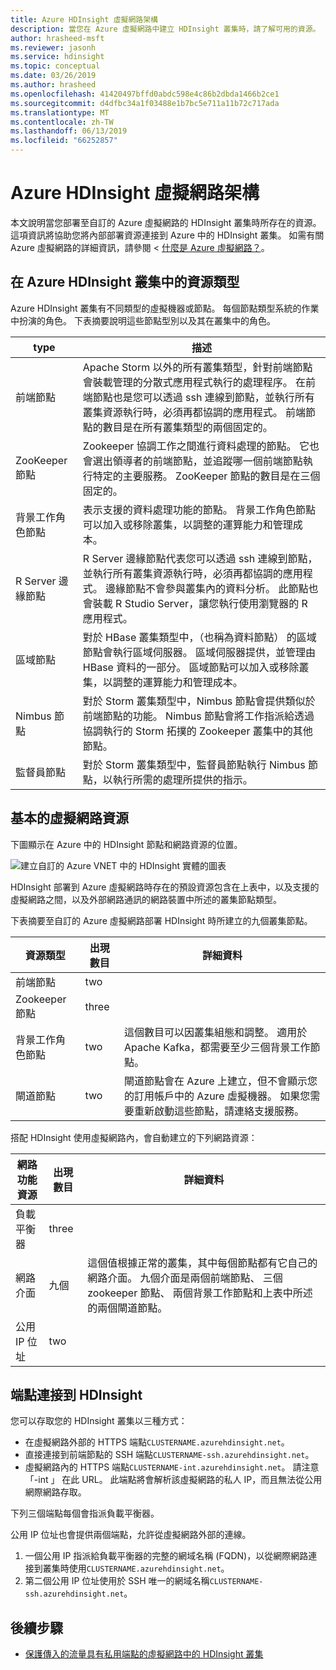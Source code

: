 ```yaml
---
title: Azure HDInsight 虛擬網路架構
description: 當您在 Azure 虛擬網路中建立 HDInsight 叢集時，請了解可用的資源。
author: hrasheed-msft
ms.reviewer: jasonh
ms.service: hdinsight
ms.topic: conceptual
ms.date: 03/26/2019
ms.author: hrasheed
ms.openlocfilehash: 41420497bffd0abdc598e4c86b2dbda1466b2ce1
ms.sourcegitcommit: d4dfbc34a1f03488e1b7bc5e711a11b72c717ada
ms.translationtype: MT
ms.contentlocale: zh-TW
ms.lasthandoff: 06/13/2019
ms.locfileid: "66252857"
---
```

# <a name="azure-hdinsight-virtual-network-architecture"></a>Azure HDInsight 虛擬網路架構

本文說明當您部署至自訂的 Azure 虛擬網路的 HDInsight 叢集時所存在的資源。 這項資訊將協助您將內部部署資源連接到 Azure 中的 HDInsight 叢集。 如需有關 Azure 虛擬網路的詳細資訊，請參閱 <<c0> [ 什麼是 Azure 虛擬網路？](../virtual-network/virtual-networks-overview.md)。

## <a name="resource-types-in-azure-hdinsight-clusters"></a>在 Azure HDInsight 叢集中的資源類型

Azure HDInsight 叢集有不同類型的虛擬機器或節點。 每個節點類型系統的作業中扮演的角色。 下表摘要說明這些節點型別以及其在叢集中的角色。

| type | 描述 |
| --- | --- |
| 前端節點 |  Apache Storm 以外的所有叢集類型，針對前端節點會裝載管理的分散式應用程式執行的處理程序。 在前端節點也是您可以透過 ssh 連線到節點，並執行所有叢集資源執行時，必須再都協調的應用程式。 前端節點的數目是在所有叢集類型的兩個固定的。 |
| ZooKeeper 節點 | Zookeeper 協調工作之間進行資料處理的節點。 它也會選出領導者的前端節點，並追蹤哪一個前端節點執行特定的主要服務。 ZooKeeper 節點的數目是在三個固定的。 |
| 背景工作角色節點 | 表示支援的資料處理功能的節點。 背景工作角色節點可以加入或移除叢集，以調整的運算能力和管理成本。 |
| R Server 邊緣節點 | R Server 邊緣節點代表您可以透過 ssh 連線到節點，並執行所有叢集資源執行時，必須再都協調的應用程式。 邊緣節點不會參與叢集內的資料分析。 此節點也會裝載 R Studio Server，讓您執行使用瀏覽器的 R 應用程式。 |
| 區域節點 | 對於 HBase 叢集類型中，（也稱為資料節點） 的區域節點會執行區域伺服器。 區域伺服器提供，並管理由 HBase 資料的一部分。 區域節點可以加入或移除叢集，以調整的運算能力和管理成本。|
| Nimbus 節點 | 對於 Storm 叢集類型中，Nimbus 節點會提供類似於前端節點的功能。 Nimbus 節點會將工作指派給透過協調執行的 Storm 拓撲的 Zookeeper 叢集中的其他節點。 |
| 監督員節點 | 對於 Storm 叢集類型中，監督員節點執行 Nimbus 節點，以執行所需的處理所提供的指示。 |

## <a name="basic-virtual-network-resources"></a>基本的虛擬網路資源

下圖顯示在 Azure 中的 HDInsight 節點和網路資源的位置。

![建立自訂的 Azure VNET 中的 HDInsight 實體的圖表](./media/hdinsight-virtual-network-architecture/vnet-diagram.png)

HDInsight 部署到 Azure 虛擬網路時存在的預設資源包含在上表中，以及支援的虛擬網路之間，以及外部網路通訊的網路裝置中所述的叢集節點類型。

下表摘要至自訂的 Azure 虛擬網路部署 HDInsight 時所建立的九個叢集節點。

| 資源類型 | 出現數目 | 詳細資料 |
| --- | --- | --- |
|前端節點 | two |    |
|Zookeeper 節點 | three | |
|背景工作角色節點 | two | 這個數目可以因叢集組態和調整。 適用於 Apache Kafka，都需要至少三個背景工作節點。  |
|閘道節點 | two | 閘道節點會在 Azure 上建立，但不會顯示您的訂用帳戶中的 Azure 虛擬機器。 如果您需要重新啟動這些節點，請連絡支援服務。 |

搭配 HDInsight 使用虛擬網路內，會自動建立的下列網路資源：

| 網路功能資源 | 出現數目 | 詳細資料 |
| --- | --- | --- |
|負載平衡器 | three | |
|網路介面 | 九個 | 這個值根據正常的叢集，其中每個節點都有它自己的網路介面。 九個介面是兩個前端節點、 三個 zookeeper 節點、 兩個背景工作節點和上表中所述的兩個閘道節點。 |
|公用 IP 位址 | two |    |

## <a name="endpoints-for-connecting-to-hdinsight"></a>端點連接到 HDInsight

您可以存取您的 HDInsight 叢集以三種方式：

- 在虛擬網路外部的 HTTPS 端點`CLUSTERNAME.azurehdinsight.net`。
- 直接連接到前端節點的 SSH 端點`CLUSTERNAME-ssh.azurehdinsight.net`。
- 虛擬網路內的 HTTPS 端點`CLUSTERNAME-int.azurehdinsight.net`。 請注意 「-int 」 在此 URL。 此端點將會解析該虛擬網路的私人 IP，而且無法從公用網際網路存取。

下列三個端點每個會指派負載平衡器。

公用 IP 位址也會提供兩個端點，允許從虛擬網路外部的連線。

1. 一個公用 IP 指派給負載平衡器的完整的網域名稱 (FQDN)，以從網際網路連接到叢集時使用`CLUSTERNAME.azurehdinsight.net`。
1. 第二個公用 IP 位址使用於 SSH 唯一的網域名稱`CLUSTERNAME-ssh.azurehdinsight.net`。

## <a name="next-steps"></a>後續步驟

* [保護傳入的流量具有私用端點的虛擬網路中的 HDInsight 叢集](https://azure.microsoft.com/blog/secure-incoming-traffic-to-hdinsight-clusters-in-a-vnet-with-private-endpoint/)
